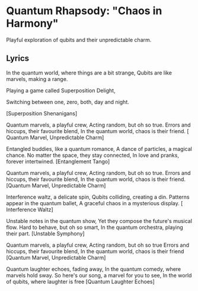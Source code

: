 # Quantum Rhapsody: "Chaos in Harmony"
Playful exploration of qubits and their unpredictable charm.

## Lyrics
  
In the quantum world, where things are a bit strange,
Qubits are like marvels, making a range.

Playing a game called Superposition Delight,

Switching between one, zero, both, day and night. 

[Superposition Shenanigans]

Quantum marvels, a playful crew,
Acting random, but oh so true.
Errors and hiccups, their favourite blend,
In the quantum world, chaos is their friend. 
[ Quantum Marvel, Unpredictable Charm]

 
Entangled buddies, like a quantum romance,
A dance of particles, a magical chance.
No matter the space, they stay connected,
In love and pranks, forever intertwined. 
[Entanglement Tango]

Quantum marvels, a playful crew,
Acting random, but oh so true.
Errors and hiccups, their favourite blend,
In the quantum world, chaos is their friend.
[Quantum Marvel, Unpredictable Charm]

Interference waltz, a delicate spin,
Qubits colliding, creating a din.
Patterns appear in the quantum ballet,
A graceful chaos in a mysterious display.
[ Interference Waltz]

Unstable notes in the quantum show,
Yet they compose the future's musical flow.
Hard to behave, but oh so smart,
In the quantum orchestra, playing their part.
[Unstable Symphony]

Quantum marvels, a playful crew,
Acting random, but oh so true
Errors and hiccups, their favourite blend,
In the quantum world, chaos is their friend
[Quantum Marvel, Unpredictable Charm]

Quantum laughter echoes, fading away,
In the quantum comedy, where marvels hold sway.
So here's our song, a marvel for you to see,
In the world of qubits, where laughter is free
[Quantum Laughter Echoes]


